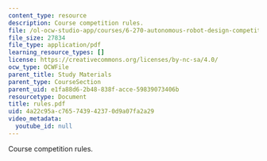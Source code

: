 ```yaml
---
content_type: resource
description: Course competition rules.
file: /ol-ocw-studio-app/courses/6-270-autonomous-robot-design-competition-january-iap-2005/4a22c95ac765743942370d9a07fa2a29_rules.pdf
file_size: 27834
file_type: application/pdf
learning_resource_types: []
license: https://creativecommons.org/licenses/by-nc-sa/4.0/
ocw_type: OCWFile
parent_title: Study Materials
parent_type: CourseSection
parent_uid: e1fa88d6-2b48-838f-acce-59839073406b
resourcetype: Document
title: rules.pdf
uid: 4a22c95a-c765-7439-4237-0d9a07fa2a29
video_metadata:
  youtube_id: null
---
```

Course competition rules.